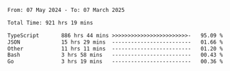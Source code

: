
<!--START_SECTION:waka-->

```txt
From: 07 May 2024 - To: 07 March 2025

Total Time: 921 hrs 19 mins

TypeScript       886 hrs 44 mins >>>>>>>>>>>>>>>>>>>>>>>>-   95.09 %
JSON             15 hrs 29 mins  -------------------------   01.66 %
Other            11 hrs 11 mins  -------------------------   01.20 %
Bash             3 hrs 58 mins   -------------------------   00.43 %
Go               3 hrs 19 mins   -------------------------   00.36 %
```

<!--END_SECTION:waka-->

<!--

### Hi there 👋
**Iam-cesar/Iam-cesar** is a ✨ _special_ ✨ repository because its `README.md` (this file) appears on your GitHub profile.

Here are some ideas to get you started:

- 🔭 I’m currently working on ...
- 🌱 I’m currently learning ...
- 👯 I’m looking to collaborate on ...
- 🤔 I’m looking for help with ...
- 💬 Ask me about ...
- 📫 How to reach me: ...
- 😄 Pronouns: ...
- ⚡ Fun fact: ...
-->
